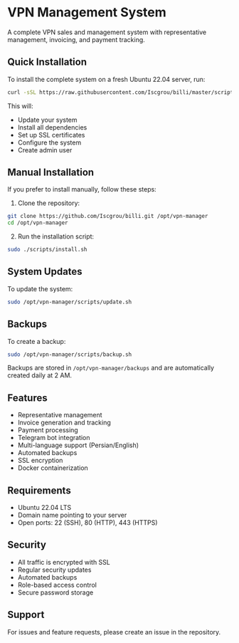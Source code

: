# VPN Management System

A complete VPN sales and management system with representative management, invoicing, and payment tracking.

## Quick Installation

To install the complete system on a fresh Ubuntu 22.04 server, run:

```bash
curl -sSL https://raw.githubusercontent.com/Iscgrou/billi/master/scripts/quick-install.sh | sudo bash
```

This will:
- Update your system
- Install all dependencies
- Set up SSL certificates
- Configure the system
- Create admin user

## Manual Installation

If you prefer to install manually, follow these steps:

1. Clone the repository:
```bash
git clone https://github.com/Iscgrou/billi.git /opt/vpn-manager
cd /opt/vpn-manager
```

2. Run the installation script:
```bash
sudo ./scripts/install.sh
```

## System Updates

To update the system:
```bash
sudo /opt/vpn-manager/scripts/update.sh
```

## Backups

To create a backup:
```bash
sudo /opt/vpn-manager/scripts/backup.sh
```

Backups are stored in `/opt/vpn-manager/backups` and are automatically created daily at 2 AM.

## Features

- Representative management
- Invoice generation and tracking
- Payment processing
- Telegram bot integration
- Multi-language support (Persian/English)
- Automated backups
- SSL encryption
- Docker containerization

## Requirements

- Ubuntu 22.04 LTS
- Domain name pointing to your server
- Open ports: 22 (SSH), 80 (HTTP), 443 (HTTPS)

## Security

- All traffic is encrypted with SSL
- Regular security updates
- Automated backups
- Role-based access control
- Secure password storage

## Support

For issues and feature requests, please create an issue in the repository.
